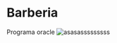 # Barberia
Programa oracle
![asasasssssssss](https://github.com/ArianaEstrella/Barberia/assets/125301704/0265a1fe-6f5f-4383-880e-bf3836982bd5)
